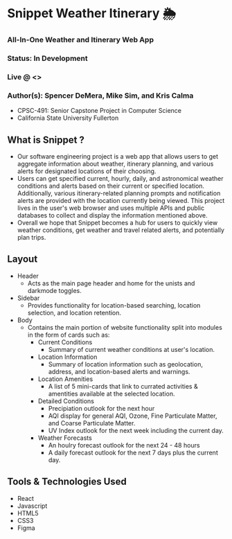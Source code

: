 # **Snippet Weather Itinerary 🌦️**
### All-In-One Weather and Itinerary Web App
### Status: In Development
### Live @ <>

### Author(s): Spencer DeMera, Mike Sim, and Kris Calma

- CPSC-491: Senior Capstone Project in Computer Science
- California State University Fullerton

## What is Snippet ?
* Our software engineering project is a web app that allows users to get aggregate information about weather, itinerary planning, and various alerts for designated locations of their choosing. 
* Users can get specified current, hourly, daily, and astronomical weather conditions and alerts based on their current or specified location. Additionally, various itinerary-related planning prompts and notification alerts are provided with the location currently being viewed. This project lives in the user's web browser and uses multiple APIs and public databases to collect and display the information mentioned above.
* Overall we hope that Snippet becomes a hub for users to quickly view weather conditions, get weather and travel related alerts, and potentially plan trips.

## Layout
* Header
    * Acts as the main page header and home for the unists and darkmode toggles.
* Sidebar
    * Provides functionality for location-based searching, location selection, and location retention.
* Body
    * Contains the main portion of website functionality split into modules in the form of cards such as:
        * Current Conditions
            * Summary of current weather conditions at user's location.
        * Location Information
            * Summary of location information such as geolocation, address, and location-based alerts and warnings.
        * Location Amenities
            * A list of 5 mini-cards that link to currated activities & amentities available at the selected location.
        * Detailed Conditions
            * Precipiation outlook for the next hour
            * AQI display for general AQI, Ozone, Fine Particulate Matter, and Coarse Particulate Matter.
            * UV Index outlook for the next week including the current day.
        * Weather Forecasts
            * An houlry forecast outlook for the next 24 - 48 hours
            * A daily forecast outlook for the next 7 days plus the current day. 

## Tools & Technologies Used

* React
* Javascript
* HTML5
* CSS3
* Figma 
